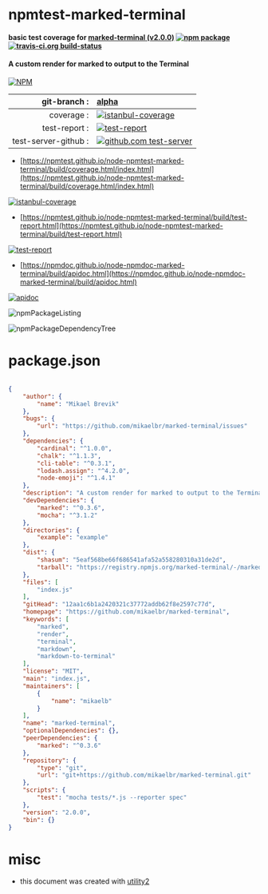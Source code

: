 # npmtest-marked-terminal

#### basic test coverage for  [marked-terminal (v2.0.0)](https://github.com/mikaelbr/marked-terminal)  [![npm package](https://img.shields.io/npm/v/npmtest-marked-terminal.svg?style=flat-square)](https://www.npmjs.org/package/npmtest-marked-terminal) [![travis-ci.org build-status](https://api.travis-ci.org/npmtest/node-npmtest-marked-terminal.svg)](https://travis-ci.org/npmtest/node-npmtest-marked-terminal)

#### A custom render for marked to output to the Terminal

[![NPM](https://nodei.co/npm/marked-terminal.png?downloads=true&downloadRank=true&stars=true)](https://www.npmjs.com/package/marked-terminal)

| git-branch : | [alpha](https://github.com/npmtest/node-npmtest-marked-terminal/tree/alpha)|
|--:|:--|
| coverage : | [![istanbul-coverage](https://npmtest.github.io/node-npmtest-marked-terminal/build/coverage.badge.svg)](https://npmtest.github.io/node-npmtest-marked-terminal/build/coverage.html/index.html)|
| test-report : | [![test-report](https://npmtest.github.io/node-npmtest-marked-terminal/build/test-report.badge.svg)](https://npmtest.github.io/node-npmtest-marked-terminal/build/test-report.html)|
| test-server-github : | [![github.com test-server](https://npmtest.github.io/node-npmtest-marked-terminal/GitHub-Mark-32px.png)](https://npmtest.github.io/node-npmtest-marked-terminal/build/app/index.html) | | build-artifacts : | [![build-artifacts](https://npmtest.github.io/node-npmtest-marked-terminal/glyphicons_144_folder_open.png)](https://github.com/npmtest/node-npmtest-marked-terminal/tree/gh-pages/build)|

- [https://npmtest.github.io/node-npmtest-marked-terminal/build/coverage.html/index.html](https://npmtest.github.io/node-npmtest-marked-terminal/build/coverage.html/index.html)

[![istanbul-coverage](https://npmtest.github.io/node-npmtest-marked-terminal/build/screenCapture.buildCi.browser.%252Ftmp%252Fbuild%252Fcoverage.lib.html.png)](https://npmtest.github.io/node-npmtest-marked-terminal/build/coverage.html/index.html)

- [https://npmtest.github.io/node-npmtest-marked-terminal/build/test-report.html](https://npmtest.github.io/node-npmtest-marked-terminal/build/test-report.html)

[![test-report](https://npmtest.github.io/node-npmtest-marked-terminal/build/screenCapture.buildCi.browser.%252Ftmp%252Fbuild%252Ftest-report.html.png)](https://npmtest.github.io/node-npmtest-marked-terminal/build/test-report.html)

- [https://npmdoc.github.io/node-npmdoc-marked-terminal/build/apidoc.html](https://npmdoc.github.io/node-npmdoc-marked-terminal/build/apidoc.html)

[![apidoc](https://npmdoc.github.io/node-npmdoc-marked-terminal/build/screenCapture.buildCi.browser.%252Ftmp%252Fbuild%252Fapidoc.html.png)](https://npmdoc.github.io/node-npmdoc-marked-terminal/build/apidoc.html)

![npmPackageListing](https://npmtest.github.io/node-npmtest-marked-terminal/build/screenCapture.npmPackageListing.svg)

![npmPackageDependencyTree](https://npmtest.github.io/node-npmtest-marked-terminal/build/screenCapture.npmPackageDependencyTree.svg)



# package.json

```json

{
    "author": {
        "name": "Mikael Brevik"
    },
    "bugs": {
        "url": "https://github.com/mikaelbr/marked-terminal/issues"
    },
    "dependencies": {
        "cardinal": "^1.0.0",
        "chalk": "^1.1.3",
        "cli-table": "^0.3.1",
        "lodash.assign": "^4.2.0",
        "node-emoji": "^1.4.1"
    },
    "description": "A custom render for marked to output to the Terminal",
    "devDependencies": {
        "marked": "^0.3.6",
        "mocha": "^3.1.2"
    },
    "directories": {
        "example": "example"
    },
    "dist": {
        "shasum": "5eaf568be66f686541afa52a558280310a31de2d",
        "tarball": "https://registry.npmjs.org/marked-terminal/-/marked-terminal-2.0.0.tgz"
    },
    "files": [
        "index.js"
    ],
    "gitHead": "12aa1c6b1a2420321c37772addb62f8e2597c77d",
    "homepage": "https://github.com/mikaelbr/marked-terminal",
    "keywords": [
        "marked",
        "render",
        "terminal",
        "markdown",
        "markdown-to-terminal"
    ],
    "license": "MIT",
    "main": "index.js",
    "maintainers": [
        {
            "name": "mikaelb"
        }
    ],
    "name": "marked-terminal",
    "optionalDependencies": {},
    "peerDependencies": {
        "marked": "^0.3.6"
    },
    "repository": {
        "type": "git",
        "url": "git+https://github.com/mikaelbr/marked-terminal.git"
    },
    "scripts": {
        "test": "mocha tests/*.js --reporter spec"
    },
    "version": "2.0.0",
    "bin": {}
}
```



# misc
- this document was created with [utility2](https://github.com/kaizhu256/node-utility2)
